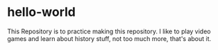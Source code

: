 # hello-world
This Repository is to practice making this repository.
I like to play video games and learn about history stuff, not too much more, that's about it. 
